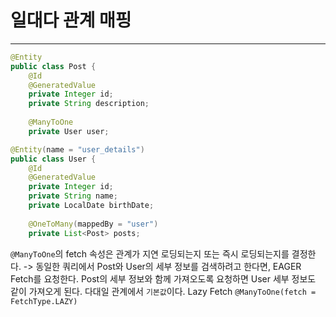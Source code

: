 # 일대다 관계 매핑
***
``` java
@Entity  
public class Post {  
    @Id  
    @GeneratedValue
    private Integer id;  
    private String description;  
    
    @ManyToOne  
    private User user;
```

``` java
@Entity(name = "user_details")  
public class User {  
    @Id  
    @GeneratedValue
    private Integer id;  
    private String name;
    private LocalDate birthDate;  
  
    @OneToMany(mappedBy = "user")  
    private List<Post> posts;
```

`@ManyToOne`의 fetch 속성은 관계가 지연 로딩되는지 또는 즉시 로딩되는지를 결정한다.
-> 동일한 쿼리에서 Post와 User의 세부 정보를 검색하려고 한다면, EAGER Fetch를 요청한다. Post의 세부 정보와 함께 가져오도록 요청하면 User 세부 정보도 같이 가져오게 된다. 다대일 관계에서 `기본값`이다.
Lazy Fetch
`@ManyToOne(fetch = FetchType.LAZY)`